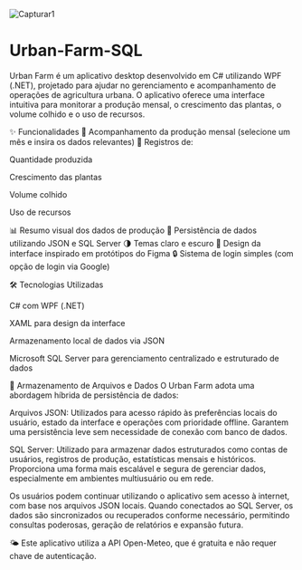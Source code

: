![Capturar1](https://github.com/user-attachments/assets/d0ad87e5-06fd-4c4a-a0f9-c34c87d266cf)


# Urban-Farm-SQL
Urban Farm é um aplicativo desktop desenvolvido em C# utilizando WPF (.NET), projetado para ajudar no gerenciamento e acompanhamento de operações de agricultura urbana. O aplicativo oferece uma interface intuitiva para monitorar a produção mensal, o crescimento das plantas, o volume colhido e o uso de recursos.

✨ Funcionalidades
📅 Acompanhamento da produção mensal (selecione um mês e insira os dados relevantes)
🌿 Registros de:

Quantidade produzida

Crescimento das plantas

Volume colhido

Uso de recursos

📊 Resumo visual dos dados de produção
💾 Persistência de dados utilizando JSON e SQL Server
🌗 Temas claro e escuro
🎨 Design da interface inspirado em protótipos do Figma
🔒 Sistema de login simples (com opção de login via Google)

🛠️ Tecnologias Utilizadas

C# com WPF (.NET)

XAML para design da interface

Armazenamento local de dados via JSON

Microsoft SQL Server para gerenciamento centralizado e estruturado de dados

📁 Armazenamento de Arquivos e Dados
O Urban Farm adota uma abordagem híbrida de persistência de dados:

Arquivos JSON: Utilizados para acesso rápido às preferências locais do usuário, estado da interface e operações com prioridade offline. Garantem uma persistência leve sem necessidade de conexão com banco de dados.

SQL Server: Utilizado para armazenar dados estruturados como contas de usuários, registros de produção, estatísticas mensais e históricos. Proporciona uma forma mais escalável e segura de gerenciar dados, especialmente em ambientes multiusuário ou em rede.

Os usuários podem continuar utilizando o aplicativo sem acesso à internet, com base nos arquivos JSON locais. Quando conectados ao SQL Server, os dados são sincronizados ou recuperados conforme necessário, permitindo consultas poderosas, geração de relatórios e expansão futura.

🌤️ Este aplicativo utiliza a API Open-Meteo, que é gratuita e não requer chave de autenticação.
